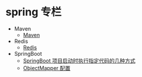 # spring 专栏

- Maven
  - [Maven](/spring/Maven命令.md)
- Redis
  - [Redis](/spring/Redis.md)
- SpringBoot
  - [SpringBoot 项目启动时执行指定代码的几种方式](/spring/SpringBoot项目启动时执行指定代码的几种方式.md)
  - [ObjectMapper 配置](/spring/objectMapper.md)
